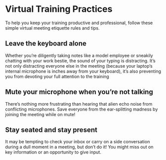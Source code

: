 # Virtual Training Practices

To help you keep your training productive and professional, follow these simple virtual meeting etiquette rules and tips.

## Leave the keyboard alone

Whether you’re diligently taking notes like a model employee or sneakily chatting with your work bestie, the sound of your typing is distracting. It’s not only distracting everyone else in the meeting \(because your laptop’s internal microphone is inches away from your keyboard\), it’s also preventing you from devoting your full attention to the training

## Mute your microphone when you’re not talking

There’s nothing more frustrating than hearing that alien echo noise from conflicting microphones. Save everyone from the ear-splitting madness by joining the meeting while on mute!

## Stay seated and stay present

It may be tempting to check your inbox or carry on a side conversation during a dull moment in a meeting, but don’t do it! You might miss out on key information or an opportunity to give input.

